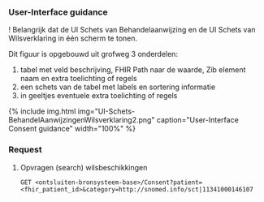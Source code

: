 ### User-Interface guidance
! Belangrijk dat de UI Schets van Behandelaanwijzing en de UI Schets van Wilsverklaring in één scherm te tonen.

Dit figuur is opgebouwd uit grofweg 3 onderdelen:
1. tabel met veld beschrijving, FHIR Path naar de waarde, Zib element naam en extra toelichting of regels
1. een schets van de tabel met labels en sortering informatie
1. in geeltjes eventuele extra toelichting of regels

{% include img.html img="UI-Schets-BehandelAanwijzingenWilsverklaring2.png" caption="User-Interface Consent guidance" width="100%" %}

### Request

1. Opvragen (search) wilsbeschikkingen

    `GET <ontsluiten-bronsysteem-base>/Consent?patient=<fhir_patient_id>&category=http://snomed.info/sct|11341000146107`
